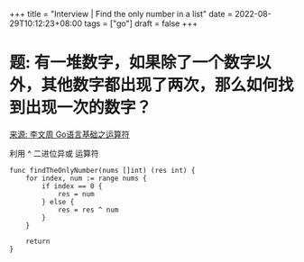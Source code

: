 +++
title = "Interview | Find the only number in a list"
date = 2022-08-29T10:12:23+08:00
tags = ["go"]
draft = false
+++

# 题: 有一堆数字，如果除了一个数字以外，其他数字都出现了两次，那么如何找到出现一次的数字？
[来源: 李文周 Go语言基础之运算符](https://www.liwenzhou.com/posts/Go/03_operators/)

利用 ^ 二进位异或 运算符
```
func findTheOnlyNumber(nums []int) (res int) {
	for index, num := range nums {
		if index == 0 {
			res = num
		} else {
			res = res ^ num
		}
	}

	return
}
```